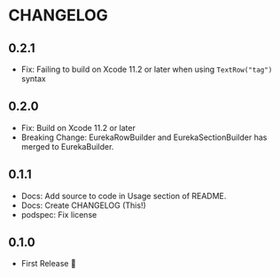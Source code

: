 # CHANGELOG

## 0.2.1

- Fix: Failing to build on Xcode 11.2 or later when using `TextRow("tag")` syntax

## 0.2.0

- Fix: Build on Xcode 11.2 or later
- Breaking Change: EurekaRowBuilder and EurekaSectionBuilder has merged to EurekaBuilder.

## 0.1.1

- Docs: Add source to code in Usage section of README.
- Docs: Create CHANGELOG (This!)
- podspec: Fix license

## 0.1.0

- First Release :tada: